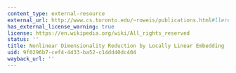 ```yaml
---
content_type: external-resource
external_url: http://www.cs.toronto.edu/~roweis/publications.html#lleref
has_external_license_warning: true
license: https://en.wikipedia.org/wiki/All_rights_reserved
status: ''
title: Nonlinear Dimensionality Reduction by Locally Linear Embedding
uid: 9f0296b7-cef4-4433-ba52-c14dd40dc404
wayback_url: ''
---
```

